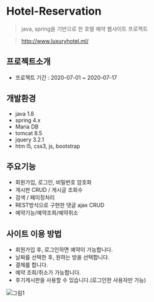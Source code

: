 # Hotel-Reservation
> java, spring을 기반으로 한 호텔 예약 웹사이트 프로젝트 

> http://www.luxuryhotel.ml/

## 프로젝트소개
  * 프로젝트 기간 : 2020-07-01 ~ 2020-07-17
  
  
## 개발환경
  * java 1.8
  * spring 4.x
  * Maria DB
  * tomcat 8.5
  * jquery 3.2.1
  * htm
  l5, css3, js, bootstrap


## 주요기능
  * 회원가입, 로그인, 비밀번호 암호화
  * 게시판 CRUD / 게시글 조회수
  * 검색 / 페이징처리
  * REST방식으로 구현한 댓글 ajax CRUD
  * 예약기능/예약조회/예약취소
 
## 사이트 이용 방법
  * 회원가입 후, 로그인하면 예약이 가능합니다.
  * 날짜를 선택한 후, 원하는 방을 선택합니다.
  * 결제를 합니다.
  * 예약 조회/취소가 가능합니다.
  * 후기게시판을 사용할 수 있습니다.(로그인한 사용자만 가능)
 
 
![그림1](https://user-images.githubusercontent.com/54831069/89724253-8b1bc500-da3b-11ea-894b-aede43f265fe.png)
